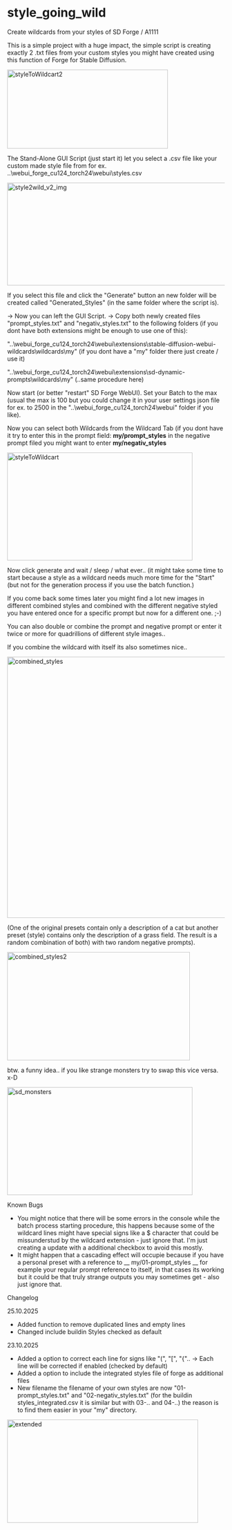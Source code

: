 # style_going_wild
Create wildcards from your styles of SD Forge / A1111

This is a simple project with a huge impact, the simple script is creating exactly 2 .txt files from your custom styles you might have created using this function of Forge for Stable Diffusion.

<img width="372" height="183" alt="styleToWildcart2" src="https://github.com/user-attachments/assets/41dc3603-e793-435e-bfc3-4434379bd713" />

The Stand-Alone GUI Script (just start it) let you select a .csv file like your custom made style file from for ex. ..\webui_forge_cu124_torch24\webui\styles.csv

<img width="536" height="238" alt="style2wild_v2_img" src="https://github.com/user-attachments/assets/96ee91a2-c8f7-4b06-bde5-6634bee20f08" />

If you select this file and click the "Generate" button an new folder will be created called "Generated_Styles" (in the same folder where the script is).

-> Now you can left the GUI Script.
-> Copy both newly created files "prompt_styles.txt" and "negativ_styles.txt" to the following folders (if you dont have both extensions might be enough to use one of this):

"..\webui_forge_cu124_torch24\webui\extensions\stable-diffusion-webui-wildcards\wildcards\my" (if you dont have a "my" folder there just create / use it)

"..\webui_forge_cu124_torch24\webui\extensions\sd-dynamic-prompts\wildcards\my" (..same procedure here)

Now start (or better "restart" SD Forge WebUI). Set your Batch to the max (usual the max is 100 but you could change it in your user settings json file for ex. to 2500 in the "..\webui_forge_cu124_torch24\webui" folder if you like).

Now you can select both Wildcards from the Wildcard Tab (if you dont have it try to enter this in the prompt field: __my/prompt_styles__ in the negative prompt filed you might want to enter __my/negativ_styles__

<img width="429" height="250" alt="styleToWildcart" src="https://github.com/user-attachments/assets/987e7510-1fc9-4214-9671-136a162fff2c" />

Now click generate and wait / sleep / what ever.. (it might take some time to start because a style as a wildcard needs much more time for the "Start" (but not for the generation process if you use the batch function.)

If you come back some times later you might find a lot new images in different combined styles and combined with the different negative styled you have entered once for a specific prompt but now for a different one. ;-)

You can also double or combine the prompt and negative prompt or enter it twice or more for quadrillions of different style images.. 

If you combine the wildcard with itself its also sometimes nice..

<img width="1191" height="605" alt="combined_styles" src="https://github.com/user-attachments/assets/9301ec43-02e4-47fc-b879-c1ff13116d45" />

(One of the original presets contain only a description of a cat but another preset (style) contains only the description of a grass field. The result is a random combination of both) with two random negative prompts).

<img width="423" height="251" alt="combined_styles2" src="https://github.com/user-attachments/assets/55f2ecde-62b6-4db6-8d8b-369a0db9e6f9" />

btw. a funny idea.. if you like strange monsters try to swap this vice versa. x-D

<img width="429" height="250" alt="sd_monsters" src="https://github.com/user-attachments/assets/fe852821-483e-42f2-a3dc-c1b1eabb089c" />

Known Bugs

- You might notice that there will be some errors in the console while the batch process starting procedure, this happens because some of the wildcard lines might have special signs like a $ character that could be missunderstud by the wildcard extension - just ignore that. I'm just creating a update with a additional checkbox to avoid this mostly.
- It might happen that a cascading effect will occupie because if you have a personal preset with a reference to __ my/01-prompt_styles __ for example your regular prompt reference to itself, in that cases its working but it could be that truly strange outputs you may sometimes get - also just ignore that.


Changelog

25.10.2025

- Added function to remove duplicated lines and empty lines
- Changed include buildin Styles checked as default
  
23.10.2025
- Added a option to correct each line for signs like "(", "[", "{".. -> Each line will be corrected if enabled (checked by default)
- Added a option to include the integrated styles file of forge as additional files
- New filename the filename of your own styles are now "01-prompt_styles.txt" and "02-negativ_styles.txt" (for the buildin styles_integrated.csv it is similar but with 03-.. and 04-..) the reason is to find them easier in your "my" directory.

<img width="442" height="239" alt="extended" src="https://github.com/user-attachments/assets/5db42eae-756d-44d5-a206-481469a2cd0d" />
